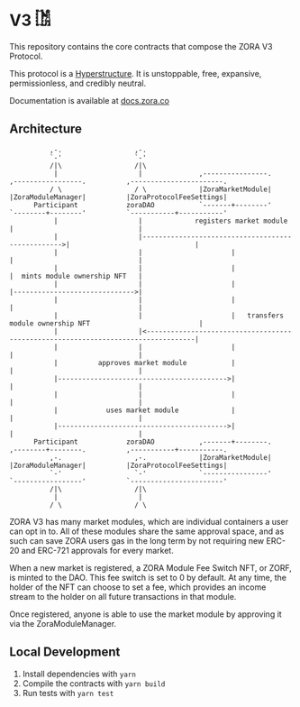 # V3 𓀨

This repository contains the core contracts that compose the ZORA V3 Protocol.

This protocol is a [Hyperstructure](https://www.jacob.energy/hyperstructures.html). It is unstoppable, free, expansive, permissionless, and credibly neutral.

Documentation is available at [docs.zora.co](https://docs.zora.co)

## Architecture

```
          ,-.                  ,-.
          `-'                  `-'
          /|\                  /|\
           |                    |              ,----------------.          ,-----------------.          ,-----------------------.
          / \                  / \             |ZoraMarketModule|          |ZoraModuleManager|          |ZoraProtocolFeeSettings|
      Participant            zoraDAO           `-------+--------'          `--------+--------'          `-----------+-----------'
           |                    |             registers market module               |                               |
           |                    |-------------------------------------------------->|                               |
           |                    |                      |                            |                               |
           |                    |                      |                            |  mints module ownership NFT   |
           |                    |                      |                            |------------------------------>|
           |                    |                      |                            |                               |
           |                    |                      |   transfers module ownership NFT                           |
           |                    |<----------------------------------------------------------------------------------|
           |                    |                      |                            |                               |
           |          approves market module           |                            |                               |
           |------------------------------------------>|                            |                               |
           |                    |                      |                            |                               |
           |            uses market module             |                            |                               |
           |------------------------------------------>|                            |                               |
      Participant            zoraDAO           ,-------+--------.          ,--------+--------.          ,-----------+-----------.
          ,-.                  ,-.             |ZoraMarketModule|          |ZoraModuleManager|          |ZoraProtocolFeeSettings|
          `-'                  `-'             `----------------'          `-----------------'          `-----------------------'
          /|\                  /|\
           |                    |
          / \                  / \

```

ZORA V3 has many market modules, which are individual containers a user can opt in to. All of these modules share the same approval space, and as such can save ZORA users gas in the long term by not requiring new ERC-20 and ERC-721 approvals for every market.

When a new market is registered, a ZORA Module Fee Switch NFT, or ZORF, is minted to the DAO. This fee switch is set to 0 by default. At any time, the holder of the NFT can choose to set a fee, which provides an income stream to the holder on all future transactions in that module.

Once registered, anyone is able to use the market module by approving it via the ZoraModuleManager.

## Local Development

1. Install dependencies with `yarn`
2. Compile the contracts with `yarn build`
3. Run tests with `yarn test`
